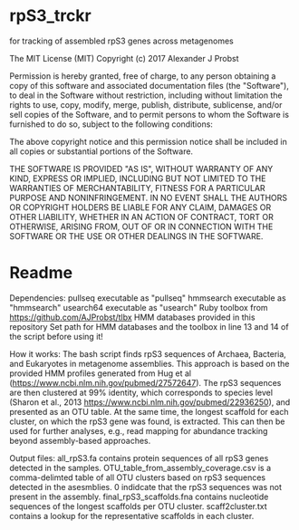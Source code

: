 # rpS3_trckr
for tracking of assembled rpS3 genes across metagenomes

The MIT License (MIT) Copyright (c) 2017 Alexander J Probst

Permission is hereby granted, free of charge, to any person obtaining a copy of this software and associated documentation files (the "Software"), to deal in the Software without restriction, including without limitation the rights to use, copy, modify, merge, publish, distribute, sublicense, and/or sell copies of the Software, and to permit persons to whom the Software is furnished to do so, subject to the following conditions:

The above copyright notice and this permission notice shall be included in all copies or substantial portions of the Software.

THE SOFTWARE IS PROVIDED "AS IS", WITHOUT WARRANTY OF ANY KIND, EXPRESS OR IMPLIED, INCLUDING BUT NOT LIMITED TO THE WARRANTIES OF MERCHANTABILITY, FITNESS FOR A PARTICULAR PURPOSE AND NONINFRINGEMENT. IN NO EVENT SHALL THE AUTHORS OR COPYRIGHT HOLDERS BE LIABLE FOR ANY CLAIM, DAMAGES OR OTHER LIABILITY, WHETHER IN AN ACTION OF CONTRACT, TORT OR OTHERWISE, ARISING FROM, OUT OF OR IN CONNECTION WITH THE SOFTWARE OR THE USE OR OTHER DEALINGS IN THE SOFTWARE.

# Readme

Dependencies:
pullseq executable as "pullseq"
hmmsearch executable as "hmmsearch"
usearch64 executable as "usearch"
Ruby toolbox from https://github.com/AJProbst/tlbx
HMM databases provided in this repository
Set path for HMM databases and the toolbox in line 13 and 14 of the script before using it!

How it works:
The bash script finds rpS3 sequences of Archaea, Bacteria, and Eukaryotes in metagenome assemblies. This approach is based on the provided HMM profiles generated from Hug et al (https://www.ncbi.nlm.nih.gov/pubmed/27572647). The rpS3 sequences are then clustered at 99% identity, which corresponds to species level (Sharon et al., 2013 https://www.ncbi.nlm.nih.gov/pubmed/22936250), and presented as an OTU table.
At the same time, the longest scaffold for each cluster, on which the rpS3 gene was found, is extracted. This can then be used for further analyses, e.g., read mapping for abundance tracking beyond assembly-based approaches.

Output files:
all_rpS3.fa contains protein sequences of all rpS3 genes detected in the samples.
OTU_table_from_assembly_coverage.csv is a comma-delimted table of all OTU clusters based on rpS3 sequences detected in the asesmblies. 0 indidcate that the rpS3 sequences was not present in the assembly.
final_rpS3_scaffolds.fna contains nucleotide sequences of the longest scaffolds per OTU cluster.
scaff2cluster.txt contains a lookup for the representative scaffolds in each cluster.
